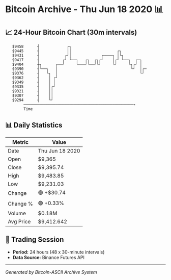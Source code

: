 # Bitcoin Archive - Thu Jun 18 2020 📊

## 📈 24-Hour Bitcoin Chart (30m intervals)

```
   $9458      ┤            ┌┐                                  
   $9445      ┤            ││                    ┌┐            
   $9431      ┤           ┌┘│             ┌────┐ │└┐           
   $9417      ┤          ┌┘ └──┐   ┌┐  ┌┐┌┘    │┌┘ └──┐  ┌─┐   
   $9404      ┼┐      ┌──┘     └───┘└──┘└┘     └┘     └┐┌┘ │   
   $9390      ┤└──┐   │                                └┘  │┌─ 
   $9376      ┤   └┐  │                                    └┘  
   $9362      ┤    │ ┌┘                                        
   $9349      ┤    │ │                                         
   $9335      ┤    │┌┘                                         
   $9321      ┤    ││                                          
   $9307      ┤    ││                                          
   $9294      ┤    └┘                                          
        ────────────────────────────────────────────────→
        Time
```

## 📊 Daily Statistics

| Metric | Value |
|--------|-------|
| Date | Thu Jun 18 2020 |
| Open | $9,365 |
| Close | $9,395.74 |
| High | $9,483.85 |
| Low | $9,231.03 |
| Change | 🟢 +$30.74 |
| Change % | 🟢 +0.33% |
| Volume | $0.18M |
| Avg Price | $9,412.642 |

## 📅 Trading Session

- **Period:** 24 hours (48 x 30-minute intervals)
- **Data Source:** Binance Futures API

---
*Generated by Bitcoin-ASCII Archive System*
